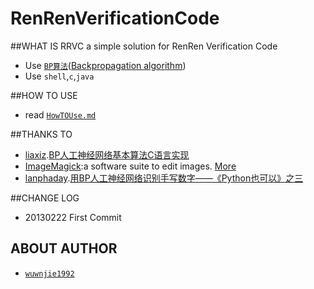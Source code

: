 RenRenVerificationCode
======================

##WHAT IS RRVC
a simple solution for RenRen Verification Code

* Use [`BP算法`](http://zh.wikipedia.org/wiki/%E5%8F%8D%E5%90%91%E4%BC%A0%E6%92%AD%E7%AE%97%E6%B3%95)([Backpropagation algorithm](http://en.wikipedia.org/wiki/Backpropagation))
* Use `shell`,`c`,`java`

##HOW TO USE
* read [`HowTOUse.md`](https://github.com/wuwenjie1992/RenRenVerificationCode/blob/master/HowToUse.md)

##THANKS TO

* [liaxiz](http://hi.baidu.com/liaxiz).[BP人工神经网络基本算法C语言实现](http://hi.baidu.com/liaxiz/item/4c67d3caa66efed697445262)
* [ImageMagick](http://www.imagemagick.org/script/index.php):a software suite to edit images.   [More](http://www.ibm.com/developerworks/cn/linux/l-graf/)
* [lanphaday](http://weibo.com/gzlaiyonghao).[用BP人工神经网络识别手写数字——《Python也可以》之三](http://blog.csdn.net/lanphaday/article/details/7109898)

##CHANGE LOG
* 20130222 First Commit


## ABOUT AUTHOR
* [`wuwnjie1992`](http://wuhuixin.tk)
